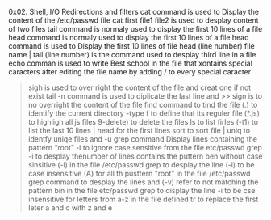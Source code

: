 0x02. Shell, I/O Redirections and filters
cat command is used to Display the content of the /etc/passwd file
cat first file1 file2 is used to desplay content of two files
tail command is normaly used to display the first 10 lines of a file
head command is normaly used to display the first 10 lines of a file
head command is used to Display the first 10 lines of file
head (line number) file name | tail (line number) is the command used to desplay third line in a file
echo comman is used to write Best school in the file that xontains special caracters after editing the file name by adding / to every special caracter
> sigh is used to over right the content of the file and creat one if not exist
tail -n command is used to diplicate the last line and >> sign is to no overright the content of the file
find command to tind the file (.) to identify the current directory -type f to define that its reguler file (*.js) to highligh all js files 9-delete) to delete the files
ls to list firles (-t1) to list the last 10 lines | head for the first lines
sort to sort file | uniq to identfy uniqe files and -u
grep command Display lines containing the pattern “root” -i to ignore case sensitive  from the file etc/passwd
grep -i to desplay thenumber of lines contains the puttern ben without case sinsitive (-i) in the file /etc/passwd
grep to desplay the line (-i) to be case insensitive (A) for all th pusttern "root" in the file /etc/passwd
grep command to desplay the lines and (-v) refer to not matching the pattern bin in the file etc/passwd
grep to display the line -i to be cse insensitive for letters from a-z in the file defined
tr to replace the first leter a and c with z and e
